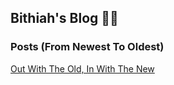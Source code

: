 ## Bithiah's Blog ✍🏼

### Posts (From Newest To Oldest) 





[Out With The Old, In With The New](https://vintagemind.github.io/blog/posts/transition)
